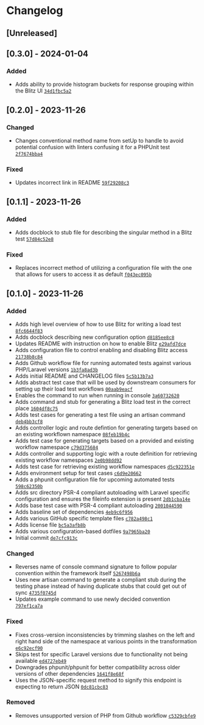 # Changelog

## [Unreleased]

## [0.3.0] - 2024-01-04

### Added

- Adds ability to provide histogram buckets for response grouping within the Blitz UI [`34d1fbc5a2`](https://github.com/craigpaul/blitz-laravel/commit/34d1fbc5a2)

## [0.2.0] - 2023-11-26

### Changed

- Changes conventional method name from setUp to handle to avoid potential confusion with linters confusing it for a PHPUnit test [`2f7674bba4`](https://github.com/craigpaul/blitz-laravel/commit/2f7674bba4)

### Fixed

- Updates incorrect link in README [`59f29208c3`](https://github.com/craigpaul/blitz-laravel/commit/59f29208c3)

## [0.1.1] - 2023-11-26

### Added

- Adds docblock to stub file for describing the singular method in a Blitz test [`57d84c52e8`](https://github.com/craigpaul/blitz-laravel/commit/57d84c52e8)

### Fixed

- Replaces incorrect method of utilizing a configuration file with the one that allows for users to access it as default [`f043ec095b`](https://github.com/craigpaul/blitz-laravel/commit/f043ec095b)

## [0.1.0] - 2023-11-26

### Added

- Adds high level overview of how to use Blitz for writing a load test [`8fc6644f83`](https://github.com/craigpaul/blitz-laravel/commit/8fc6644f83)
- Adds docblock describing new configuration option [`d8185ee8c8`](https://github.com/craigpaul/blitz-laravel/commit/d8185ee8c8)
- Updates README with instruction on how to enable Blitz [`e29afd7dce`](https://github.com/craigpaul/blitz-laravel/commit/e29afd7dce)
- Adds configuration file to control enabling and disabling Blitz access [`21738b8c84`](https://github.com/craigpaul/blitz-laravel/commit/21738b8c84)
- Adds Github workflow file for running automated tests against various PHP/Laravel versions [`1b3fa8ad3b`](https://github.com/craigpaul/blitz-laravel/commit/1b3fa8ad3b)
- Adds initial README and CHANGELOG files [`5c5b13b7a3`](https://github.com/craigpaul/blitz-laravel/commit/5c5b13b7a3)
- Adds abstract test case that will be used by downstream consumers for setting up their load test workflows [`00aab9eacf`](https://github.com/craigpaul/blitz-laravel/commit/00aab9eacf)
- Enables the command to run when running in console [`3a60732620`](https://github.com/craigpaul/blitz-laravel/commit/3a60732620)
- Adds command and stub for generating a Blitz load test in the correct place [`1604df8c75`](https://github.com/craigpaul/blitz-laravel/commit/1604df8c75)
- Adds test cases for generating a test file using an artisan command [`deb4bb3cf8`](https://github.com/craigpaul/blitz-laravel/commit/deb4bb3cf8)
- Adds controller logic and route defintion for generating targets based on an existing workflown namespace [`08feb19b4c`](https://github.com/craigpaul/blitz-laravel/commit/08feb19b4c)
- Adds test case for generating targets based on a provided and existing workflow namespace [`c79d375684`](https://github.com/craigpaul/blitz-laravel/commit/c79d375684)
- Adds controller and supporting logic with a route definition for retrieving existing workflow namespaces [`2e0b98dd92`](https://github.com/craigpaul/blitz-laravel/commit/2e0b98dd92)
- Adds test case for retrieving existing workflow namespaces [`d5c922351e`](https://github.com/craigpaul/blitz-laravel/commit/d5c922351e)
- Adds environment setup for test cases [`c6d9e20662`](https://github.com/craigpaul/blitz-laravel/commit/c6d9e20662)
- Adds a phpunit configuration file for upcoming automated tests [`598c62350b`](https://github.com/craigpaul/blitz-laravel/commit/598c62350b)
- Adds src directory PSR-4 compliant autoloading with Laravel specific configuration and ensures the fileinfo extension is present [`2db1cba14e`](https://github.com/craigpaul/blitz-laravel/commit/2db1cba14e)
- Adds base test case with PSR-4 compliant autoloading [`2001044590`](https://github.com/craigpaul/blitz-laravel/commit/2001044590)
- Adds baseline set of dependencies [`4eb9c6f956`](https://github.com/craigpaul/blitz-laravel/commit/4eb9c6f956)
- Adds various GitHub specific template files [`c782a498c1`](https://github.com/craigpaul/blitz-laravel/commit/c782a498c1)
- Adds license file [`bc5a3afb8b`](https://github.com/craigpaul/blitz-laravel/commit/bc5a3afb8b)
- Adds various configuration-based dotfiles [`9a7965ba20`](https://github.com/craigpaul/blitz-laravel/commit/9a7965ba20)
- Initial commit [`de7cfc913c`](https://github.com/craigpaul/blitz-laravel/commit/de7cfc913c)


### Changed

- Reverses name of console command signature to follow popular convention within the framework itself [`5267498b6a`](https://github.com/craigpaul/blitz-laravel/commit/5267498b6a)
- Uses new artisan command to generate a compliant stub during the testing phase instead of having duplicate stubs that could get out of sync [`4735f0745d`](https://github.com/craigpaul/blitz-laravel/commit/4735f0745d)
- Updates example command to use newly decided convention [`797ef1ca7a`](https://github.com/craigpaul/blitz-laravel/commit/797ef1ca7a)

### Fixed

- Fixes cross-version inconsistencies by trimming slashes on the left and right hand side of the namespace at various points in the transformation [`e6c92ecf90`](https://github.com/craigpaul/blitz-laravel/commit/e6c92ecf90)
- Skips test for specific Laravel versions due to functionality not being available [`ed4727eb49`](https://github.com/craigpaul/blitz-laravel/commit/ed4727eb49)
- Downgrades phpunit/phpunit for better compatibility across older versions of other dependencies [`1641f8e68f`](https://github.com/craigpaul/blitz-laravel/commit/1641f8e68f)
- Uses the JSON-specific request method to signify this endpoint is expecting to return JSON [`0dc81cbc83`](https://github.com/craigpaul/blitz-laravel/commit/0dc81cbc83)

### Removed

- Removes unsupported version of PHP from Github workflow [`c5329cbfe9`](https://github.com/craigpaul/blitz-laravel/commit/c5329cbfe9)
